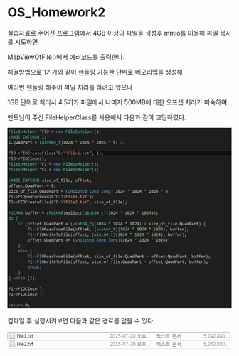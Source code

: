# OS_Homework2

실습자료로 주어진 프로그램에서 4GB 이상의 파일을 생성후 mmio를 이용해 파일 복사를 시도하면 

MapViewOfFile()에서 에러코드를 출력한다. 

해결방법으로 1기가와 같이 핸들링 가능한 단위로 메모리맵을 생성해 

여러번 핸들링 해주어 파일 처리를 하려고 했으나 

1GB 단위로 처리시 4.5기가 파일에서 나머지 500MB에 대한 오프셋 처리가 미숙하여 

멘토님이 주신 FileHelperClass를 사용해서 다음과 같이 코딩하였다. 

![alt tag](https://github.com/morinori/OS_Homework2/blob/master/HW1.png)

컴파일 후 실행시켜보면 다음과 같은 경로를 얻을 수 있다. 

![alt tag](https://github.com/morinori/OS_Homework2/blob/master/HW2.png)
